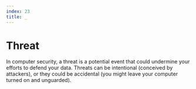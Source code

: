 ```yaml
---
index: 23
title: _
---
```

# Threat

In computer security, a threat is a potential event that could undermine your efforts to defend your data. Threats can be intentional (conceived by attackers), or they could be accidental (you might leave your computer turned on and unguarded).